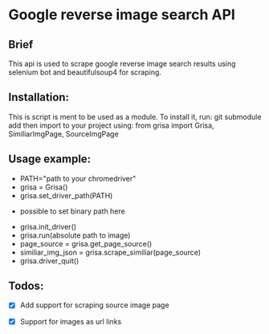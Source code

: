 # Google reverse image search API
## Brief
This api is used to scrape google reverse image search results using selenium bot and beautifulsoup4 for scraping.

## Installation:
This is script is ment to be used as a module. To install it, run:
git submodule add <link to this repo>
then import to your project using:
from grisa import Grisa, SimiliarImgPage, SourceImgPage


## Usage example:
* PATH="path to your chromedriver"
* grisa = Grisa()
* grisa.set_driver_path(PATH)
- possible to set binary path here
* grisa.init_driver()
* grisa.run(absolute path to image)
* page_source = grisa.get_page_source()
* similiar_img_json = grisa.scrape_similiar(page_source)
* grisa.driver_quit()

## Todos:
- [x] Add support for scraping source image page
- [x] Support for images as url links

